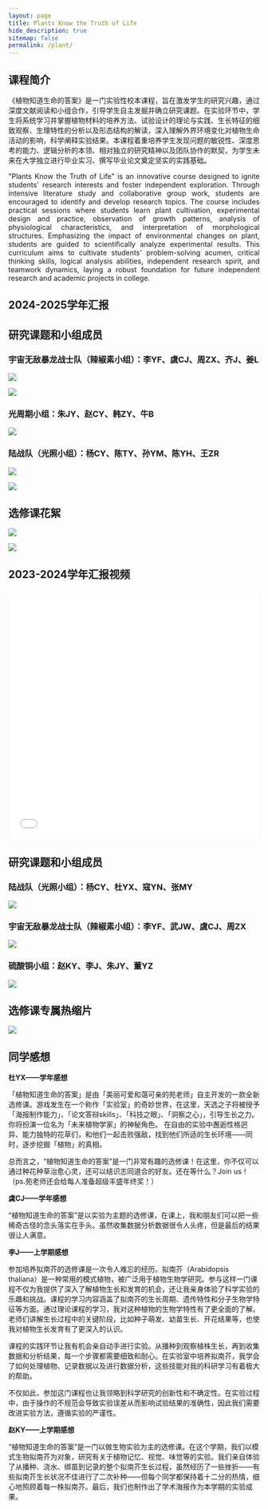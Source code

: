 ```yaml
---
layout: page
title: Plants Know the Truth of Life
hide_description: true
sitemap: false
permalink: /plant/
---
```


## 课程简介

《植物知道生命的答案》是一门实验性校本课程，旨在激发学生的研究兴趣，通过深度文献阅读和小组合作，引导学生自主发掘并确立研究课题。在实验环节中，学生将系统学习并掌握植物材料的培养方法、试验设计的理论与实践、生长特征的细致观察、生理特性的分析以及形态结构的解读，深入理解外界环境变化对植物生命活动的影响，科学阐释实验结果。本课程着重培养学生发现问题的敏锐性、深度思考的能力、逻辑分析的本领、相对独立的研究精神以及团队协作的默契，为学生未来在大学独立进行毕业实习、撰写毕业论文奠定坚实的实践基础。

<p style="text-align: justify;">  
"Plants Know the Truth of  Life" is an innovative course designed to ignite students' research interests and foster independent exploration. Through intensive literature study and collaborative group work, students are encouraged to identify and develop research topics. The course includes practical sessions where students learn plant cultivation, experimental design and practice,
observation of growth patterns, analysis of physiological characteristics, and interpretation of morphological structures. Emphasizing the impact of environmental changes on plant, students are guided to scientifically analyze experimental results. This curriculum aims to cultivate students' problem-solving acumen, critical thinking skills, logical analysis abilities, independent research spirit, and teamwork dynamics, laying a robust foundation for future independent research and academic projects in college.  
</p>

## 2024-2025学年汇报
## 研究课题和小组成员
### 宇宙无敌暴龙战士队（辣椒素小组）：李YF、虞CJ、周ZX、齐J、姜L
![](../assets/img/plant/poster_4.jpg)

![](../assets/img/plant/poster_5.jpg)
### 光周期小组：朱JY、赵CY、韩ZY、牛B
![](../assets/img/plant/poster_6.png)
### 陆战队（光照小组）：杨CY、陈TY、孙YM、陈YH、王ZR
![](../assets/img/plant/poster_7.jpg)

![](../assets/img/plant/mijiu.jpg)

## 选修课花絮
![](../assets/img/plant/zongzi.jpg)

![](../assets/img/plant/tanghua.jpg)

## 2023-2024学年汇报视频

<iframe src="//player.bilibili.com/player.html?isOutside=true&aid=112670497965546&bvid=BV1xi3jeCETW&cid=500001594784506&p=1&high_quality=1&danmaku=0&autoplay=0" allowfullscreen="allowfullscreen" width="100%" height="500" scrolling="no" frameborder="0" sandbox="allow-top-navigation allow-same-origin allow-forms allow-scripts"></iframe>

## 研究课题和小组成员
### 陆战队（光照小组）：杨CY、杜YX、寇YN、张MY
![](../assets/img/plant/poster_1.png)
### 宇宙无敌暴龙战士队（辣椒素小组）：李YF、武JW、虞CJ、周ZX
![](../assets/img/plant/poster_2.png)
### 硫酸铜小组：赵KY、李J、朱JY、董YZ
![](../assets/img/plant/poster_3.png)


## 选修课专属热缩片

![](../assets/img/plant/1.png)

## 同学感想

**杜YX——学年感想**

「植物知道生命的答案」是由「美丽可爱和蔼可亲的苑老师」自主开发的一款全新选修课。游戏发生在一个称作「实验室」的奇妙世界，在这里，天选之子将被授予「海报制作能力」、「论文答辩skills」、「科技之眼」、「洞察之心」，引导生长之力。你将扮演一位名为「未来植物学家」的神秘角色。
在自由的实验中邂逅性格迥异、能力独特的花草们，和他们一起击败强敌，找到他们所适的生长环境——同时，逐步挖掘「植物」的真相。

总而言之，“植物知道生命的答案”是一门非常有趣的选修课！在这里，你不仅可以通过种花种草治愈心灵，还可以结识志同道合的好友。还在等什么？Join us！（ps.苑老师还会给每人准备超级丰盛年终奖！）

**虞CJ——学年感想**

“植物知道生命的答案”是以实验为主题的选修课，在课上，我和朋友们可以把一些稀奇古怪的念头落实在手头。虽然收集数据分析数据很令人头疼，但是最后的结果很让人满意。

**李J——上学期感想**

参加培养拟南芥的选修课是一次令人难忘的经历。拟南芥（Arabidopsis thaliana）是一种常用的模式植物，被广泛用于植物生物学研究。参与这样一门课程不仅为我提供了深入了解植物生长和发育的机会，还让我亲身体验了科学实验的乐趣和挑战。课程的学习内容涵盖了拟南芥的生长周期、遗传特性和分子生物学特征等方面。通过理论课程的学习，我对这种植物的生物学特性有了更全面的了解。老师们讲解生长过程中的关键阶段，比如种子萌发、幼苗生长、开花结果等，也使我对植物生长发育有了更深入的认识。

课程的实践环节让我有机会亲自动手进行实验。从播种到观察植株生长，再到收集数据和分析结果，每一个步骤都需要细致和耐心。在实验室中培养拟南芥，我学会了如何处理植物、记录数据以及进行数据分析，这些技能对我的科研学习有着极大的帮助。

不仅如此，参加这门课程也让我领略到科学研究的创新性和不确定性。在实验过程中，由于操作的不规范会导致实验误差从而影响试验结果的准确性，因此我们需要改进实验方法，遵循实验的严谨性。

**赵KY——上学期感想**

“植物知道生命的答案”是一门以做生物实验为主的选修课。在这个学期，我们以模式生物拟南芥为对象，研究有关于植物记忆、视觉、味觉等的实验。我们亲自体验了从播种、浇水、绑苗到记录的整个拟南芥生长过程，虽然经历了一些挫折——有些拟南芥生长状况不佳进行了二次补种——但每个同学都保持着十二分的热情，细心地照顾着每一株拟南芥。最后，我们也制作出了学术海报作为本学期的实验成果。


